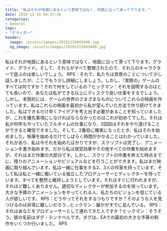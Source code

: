 ```yaml
---
title: "私はそれが地面にあるという意味ではなく、地面に沿って滑って下ります。"
date: 2019-12-15 04:37:58
categories:
- General
tags:
- "グライダー"
header:
  image: /assets/images/20191215043440.jpg
  og_image: /assets/images/20191215043440.jpg
---
```


私はそれが地面にあるという意味ではなく、地面に沿って滑って下ります。グライド、グライド。そして、それらがすべて整理されたので、それらのキャラクターで遊ぶのは楽しいでしょう。 RPS：それで、私たちは背景のことについて少し話しましたが、ここでもう少し詳細にしましょう。しかし、「実際の」ゲームのすべては何ですか？それで何をしているの？ヒックマン：それを説明するのはとても長いので、あなたは私ができる以上にディスクで良い仕事をするでしょう。しかし、本質的には、ゲームの世界のさまざまなものについてこれらの映画を作っています。私はこれらの映画を最初から私が望んでいた方法で作り続けてきました。私はできるだけ早くアイデアを考え出す必要があることを知っていましたが、これを優先事項にしなければならなかったのはこれが初めてでした。それは私が何年もやっていたフルタイムの仕事になり、2回目はそれをやり遂げることができると確信できました。そして、2番目に確実になったとき、私はそれを始めました。執筆を始めるだけでしばらく時間がかかることはわかっていました。それがあり、私は今それを始めたばかりですが、スクリプトは完了し、アニメーションを書き始めます。だから私は視覚効果やその他すべての作業を始めますが、それはまだ作業の大部分です。しかし、スクリプトの作業を終えた時点までに、残りのアニメーションやビジュアルなどを行うことができます。私はまだ映画に取り組んでいます、私は一緒に仕事をする2、3人の作家を持っています、そして私は私と一緒に働いている独立したプロデューサーとディレクターを持っています。すべてを整然と維持しようとしています。それはすぐに行われますが、それほど難しくありません。適切なディレクターが参加するのを待っています。大きな予算のアニメーションをやってくれる人、私たちのビジョンを信じている人が欲しいです。 RPS：どうやってそれをするつもりですか？そのような人を見つけるのは非常に難しいだろう…ヒックマン：誰かがすでに並んでいる。 RPS：それはあなたをプロデューサーとして連れてきた人ですか？ヒックマン：そうそう。彼の名前はダグ・テンナペルです。ダグは、EAでの最初の大きな予算の制作をいくつか行いました。 RPS
